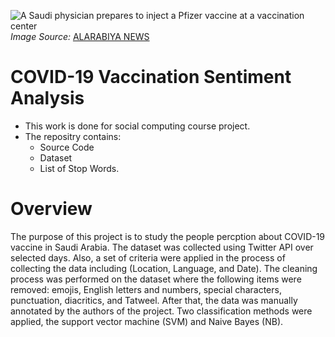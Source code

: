 ![A Saudi physician prepares to inject a Pfizer vaccine at a vaccination center](https://vid.alarabiya.net/images/2021/01/16/e4d3ef2d-2caa-4f38-add2-d197a30fd8e6/e4d3ef2d-2caa-4f38-add2-d197a30fd8e6_16x9_1200x676.jpg?width=1138)
*Image Source:*
[ALARABIYA NEWS](https://english.alarabiya.net/coronavirus/2021/03/11/Coronavirus-Saudi-Arabia-expands-national-COVID-19-vaccination-campaign-)
# COVID-19 Vaccination Sentiment Analysis
* This work is done for social computing course project. 
* The repositry contains: 
  * Source Code
  * Dataset
  * List of Stop Words.
# Overview
The purpose of this project is to study the people percption about COVID-19 vaccine in Saudi Arabia. The dataset was collected using Twitter API over selected days. Also, a set of criteria were applied in the process of collecting the data including (Location, Language, and Date). The cleaning process was performed on the dataset where the following items were removed: emojis, English letters and numbers, special characters, punctuation, diacritics, and Tatweel. After that, the data was manually annotated by the authors of the project. Two classification methods were applied, the support vector machine (SVM) and Naive Bayes (NB).
